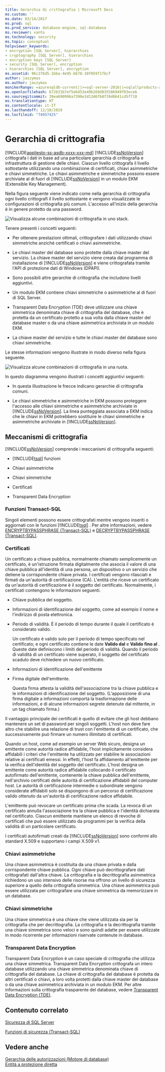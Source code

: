 ```yaml
---
title: Gerarchia di crittografia | Microsoft Docs
ms.custom: ''
ms.date: 03/14/2017
ms.prod: sql
ms.prod_service: database-engine, sql-database
ms.reviewer: vanto
ms.technology: security
ms.topic: conceptual
helpviewer_keywords:
- encryption [SQL Server], hierarchies
- cryptography [SQL Server], hierarchies
- encryption keys [SQL Server]
- security [SQL Server], encryption
- hierarchies [SQL Server], encryption
ms.assetid: 96c276d5-1bba-4e95-b678-10f059f1fbcf
author: jaszymas
ms.author: jaszymas
monikerRange: =azuresqldb-current||>=sql-server-2016||=sqlallproducts-allversions||>=sql-server-linux-2017||=azuresqldb-mi-current
ms.openlocfilehash: 672631b7ef5e6453e49b269d035586949f03ece6
ms.sourcegitcommit: 39ea690996a7390e3d13d6fb8f39d8641cd5f710
ms.translationtype: HT
ms.contentlocale: it-IT
ms.lasthandoff: 12/10/2019
ms.locfileid: "74957425"
---
```

# <a name="encryption-hierarchy"></a>Gerarchia di crittografia
[!INCLUDE[appliesto-ss-asdb-xxxx-xxx-md](../../../includes/appliesto-ss-asdb-xxxx-xxx-md.md)]
  [!INCLUDE[ssNoVersion](../../../includes/ssnoversion-md.md)] crittografa i dati in base ad una particolare gerarchia di crittografia e infrastruttura di gestione delle chiavi. Ciascun livello crittografa il livello sottostante utilizzando una combinazione di certificati, chiavi asimmetriche e chiavi simmetriche. Le chiavi asimmetriche e simmetriche possono essere archiviate al di fuori di [!INCLUDE[ssNoVersion](../../../includes/ssnoversion-md.md)] in un modulo EKM (Extensible Key Management).  
  
 Nella figura seguente viene indicato come nella gerarchia di crittografia ogni livello crittografi il livello sottostante e vengono visualizzate le configurazioni di crittografia più comuni. L'accesso all'inizio della gerarchia è in genere protetto da una password.  
  
 ![Visualizza alcune combinazioni di crittografia in uno stack.](../../../relational-databases/security/encryption/media/encryption-hierarchy-stack.gif "Visualizza alcune combinazioni di crittografia in uno stack.")  
  
 Tenere presenti i concetti seguenti:  
  
-   Per ottenere prestazioni ottimali, crittografare i dati utilizzando chiavi simmetriche anziché certificati o chiavi asimmetriche.  
  
-   Le chiavi master del database sono protette dalla chiave master del servizio. La chiave master del servizio viene creata dal programma di installazione di [!INCLUDE[ssNoVersion](../../../includes/ssnoversion-md.md)] e viene crittografata tramite l'API di protezione dati di Windows (DPAPI).  
  
-   Sono possibili altre gerarchie di crittografia che includono livelli aggiuntivi.  
  
-   Un modulo EKM contiene chiavi simmetriche o asimmetriche al di fuori di SQL Server.  
  
-   Transparent Data Encryption (TDE) deve utilizzare una chiave simmetrica denominata chiave di crittografia del database, che è protetta da un certificato protetto a sua volta dalla chiave master del database master o da una chiave asimmetrica archiviata in un modulo EKM.  
  
-   La chiave master del servizio e tutte le chiavi master del database sono chiavi simmetriche.  
  
 Le stesse informazioni vengono illustrate in modo diverso nella figura seguente.  
  
 ![Visualizza alcune combinazioni di crittografia in una ruota.](../../../relational-databases/security/encryption/media/encryption-hierarchy-wheel.gif "Visualizza alcune combinazioni di crittografia in una ruota.")  
  
 In questo diagramma vengono illustrati i concetti aggiuntivi seguenti:  
  
-   In questa illustrazione le frecce indicano gerarchie di crittografia comuni.  
  
-   Le chiavi simmetriche e asimmetriche in EKM possono proteggere l'accesso alle chiavi simmetriche e asimmetriche archiviate in [!INCLUDE[ssNoVersion](../../../includes/ssnoversion-md.md)]. La linea punteggiata associata a EKM indica che le chiavi in EKM potrebbero sostituire le chiavi simmetriche e asimmetriche archiviate in [!INCLUDE[ssNoVersion](../../../includes/ssnoversion-md.md)].  
  
## <a name="encryption-mechanisms"></a>Meccanismi di crittografia  
 [!INCLUDE[ssNoVersion](../../../includes/ssnoversion-md.md)] comprende i meccanismi di crittografia seguenti:  
  
-   [!INCLUDE[tsql](../../../includes/tsql-md.md)] funzioni  
  
-   Chiavi asimmetriche  
  
-   Chiavi simmetriche  
  
-   Certificati  
  
-   Transparent Data Encryption  
  
### <a name="transact-sql-functions"></a>Funzioni Transact-SQL  
 Singoli elementi possono essere crittografati mentre vengono inseriti o aggiornati con le funzioni [!INCLUDE[tsql](../../../includes/tsql-md.md)] . Per altre informazioni, vedere [ENCRYPTBYPASSPHRASE &#40;Transact-SQL&#41;](../../../t-sql/functions/encryptbypassphrase-transact-sql.md) e [DECRYPTBYPASSPHRASE &#40;Transact-SQL&#41;](../../../t-sql/functions/decryptbypassphrase-transact-sql.md).  
  
### <a name="certificates"></a>Certificati  
 Un certificato a chiave pubblica, normalmente chiamato semplicemente un certificato, è un'istruzione firmata digitalmente che associa il valore di una chiave pubblica all'identità di una persona, un dispositivo o un servizio che detiene la corrispondente chiave privata. I certificati vengono rilasciati e firmati da un'autorità di certificazione (CA). L'entità che riceve un certificato da un'autorità di certificazione è il soggetto del certificato. Normalmente, i certificati contengono le informazioni seguenti.  
  
-   Chiave pubblica del soggetto.  
  
-   Informazioni di identificazione del soggetto, come ad esempio il nome e l'indirizzo di posta elettronica.  
  
-   Periodo di validità. È il periodo di tempo durante il quale il certificato è considerato valido.  
  
     Un certificato è valido solo per il periodo di tempo specificato nel certificato; e ogni certificato contiene le date **Valido dal** e **Valido fino al** . Queste date definiscono i limiti del periodo di validità. Quando il periodo di validità di un certificato viene superato, il soggetto del certificato scaduto deve richiedere un nuovo certificato.  
  
-   Informazioni di identificazione dell'emittente  
  
-   Firma digitale dell'emittente.  
  
     Questa firma attesta la validità dell'associazione tra la chiave pubblica e le informazioni di identificazione del soggetto. (L'apposizione di una firma digitale a informazioni comporta la trasformazione delle informazioni, e di alcune informazioni segrete detenute dal mittente, in un tag chiamato firma.)  
  
 Il vantaggio principale dei certificati è quello di evitare che gli host debbano mantenere un set di password per singoli soggetti. L'host non deve fare altro che stabilire una relazione di trust con l'emittente di un certificato, che successivamente può firmare un numero illimitato di certificati.  
  
 Quando un host, come ad esempio un server Web sicuro, designa un emittente come autorità radice affidabile, l'host implicitamente considera affidabili i criteri che l'emittente ha utilizzato per stabilire le associazioni relative ai certificati emessi. In effetti, l'host fa affidamento all'emittente per la verifica dell'identità del soggetto del certificato. L'host designa un emittente come autorità radice affidabile collocando il certificato autofirmato dell'emittente, contenente la chiave pubblica dell'emittente, nell'archivio certificati delle autorità di certificazione affidabili del computer host. Le autorità di certificazione intermedie o subordinate vengono considerate affidabili solo se dispongono di un percorso di certificazione valido ottenuto da un'autorità di certificazione radice affidabile.  
  
 L'emittente può revocare un certificato prima che scada. La revoca di un certificato annulla l'associazione tra la chiave pubblica e l'identità dichiarata nel certificato. Ciascun emittente mantiene un elenco di revoche di certificati che può essere utilizzato da programmi per la verifica della validità di un particolare certificato.  
  
 I certificati autofirmati creati da [!INCLUDE[ssNoVersion](../../../includes/ssnoversion-md.md)] sono conformi allo standard X.509 e supportano i campi X.509 v1.  
  
### <a name="asymmetric-keys"></a>Chiavi asimmetriche  
 Una chiave asimmetrica è costituita da una chiave privata e dalla corrispondente chiave pubblica. Ogni chiave può decrittografare dati crittografati dall'altra chiave. La crittografia e la decrittografia asimmetrica richiedono un uso intensivo delle risorse ma offrono un livello di sicurezza superiore a quello della crittografia simmetrica. Una chiave asimmetrica può essere utilizzata per crittografare una chiave simmetrica da memorizzare in un database.  
  
### <a name="symmetric-keys"></a>Chiavi simmetriche  
 Una chiave simmetrica è una chiave che viene utilizzata sia per la crittografia che per decrittografia. La crittografia e la decrittografia tramite una chiave simmetrica sono veloci e sono quindi adatte per essere utilizzate in modo ricorrente per informazioni riservate contenute in database.  
  
### <a name="transparent-data-encryption"></a>Transparent Data Encryption  
 Transparent Data Encryption è un caso speciale di crittografia che utilizza una chiave simmetrica. Transparent Data Encryption crittografa un intero database utilizzando una chiave simmetrica denominata chiave di crittografia del database. La chiave di crittografia del database è protetta da altri certificati o chiavi, a loro volta protetti dalla chiave master del database o da una chiave asimmetrica archiviata in un modulo EKM. Per altre informazioni sulla crittografia trasparente del database, vedere [Transparent Data Encryption &#40;TDE&#41;](../../../relational-databases/security/encryption/transparent-data-encryption.md).  
  
## <a name="related-content"></a>Contenuto correlato  
 [Sicurezza di SQL Server](../../../relational-databases/security/securing-sql-server.md)  
  
 [Funzioni di sicurezza &#40;Transact-SQL&#41;](../../../t-sql/functions/security-functions-transact-sql.md)  
  
## <a name="see-also"></a>Vedere anche  
 [Gerarchia delle autorizzazioni &#40;Motore di database&#41;](../../../relational-databases/security/permissions-hierarchy-database-engine.md)   
 [Entità a protezione diretta](../../../relational-databases/security/securables.md)  
  
  
